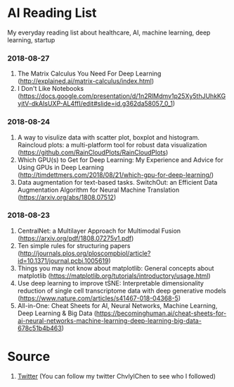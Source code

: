 # AI Reading List
My everyday reading list about healthcare, AI, machine learning, deep learning, startup

### 2018-08-27
1. The Matrix Calculus You Need For Deep Learning (http://explained.ai/matrix-calculus/index.html)
2. I Don't Like Notebooks (https://docs.google.com/presentation/d/1n2RlMdmv1p25Xy5thJUhkKGvjtV-dkAIsUXP-AL4ffI/edit#slide=id.g362da58057_0_1)

### 2018-08-24
1. A way to visulize data with scatter plot, boxplot and histogram. Raincloud plots: a multi-platform tool for robust data visualization (https://github.com/RainCloudPlots/RainCloudPlots)
2. Which GPU(s) to Get for Deep Learning: My Experience and Advice for Using GPUs in Deep Learning (http://timdettmers.com/2018/08/21/which-gpu-for-deep-learning/)
3. Data augmentation for text-based tasks. SwitchOut: an Efficient Data Augmentation Algorithm for Neural Machine Translation (https://arxiv.org/abs/1808.07512)

### 2018-08-23
1. CentralNet: a Multilayer Approach for Multimodal Fusion (https://arxiv.org/pdf/1808.07275v1.pdf)
2. Ten simple rules for structuring papers (http://journals.plos.org/ploscompbiol/article?id=10.1371/journal.pcbi.1005619)
3. Things you may not know about matplotlib: General concepts about matplotlib (https://matplotlib.org/tutorials/introductory/usage.html)
4. Use deep learning to improve tSNE: Interpretable dimensionality reduction of single cell transcriptome data with deep generative models (https://www.nature.com/articles/s41467-018-04368-5)
5. All-in-One: Cheat Sheets for AI, Neural Networks, Machine Learning, Deep Learning & Big Data (https://becominghuman.ai/cheat-sheets-for-ai-neural-networks-machine-learning-deep-learning-big-data-678c51b4b463)


# Source
1. [Twitter](https://twitter.com/) (You can follow my twitter ChvlylChen to see who I followed)
